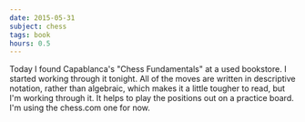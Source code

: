 ```yaml
---
date: 2015-05-31
subject: chess
tags: book
hours: 0.5
---
```


Today I found Capablanca's "Chess Fundamentals" at a used bookstore. I started working through it tonight. All of the moves are written in descriptive notation, rather than algebraic, which makes it a little tougher to read, but I'm working through it. It helps to play the positions out on a practice board. I'm using the chess.com one for now.
